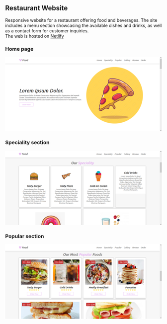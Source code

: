 ## Restaurant Website
<p>
  Responsive website for a restaurant offering food and beverages. The site includes a menu section showcasing the available dishes and drinks, as well as a contact form for customer inquiries. </br> 
  The web is hosted on <a href="">Netlify</a>
</p>

### Home page

<img src="images/project/CapOne.png" alt="Home page" width="600">

### Speciality section
<img src="images/project/foodSpeciality.png" alt="Speciality section
" width="600">

### Popular section
<img src="images/project/mostPopularFood.png" alt="Popular food section" width="600">
